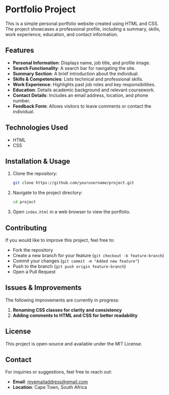 # Portfolio Project

This is a simple personal portfolio website created using HTML and CSS. The project showcases a professional profile, including a summary, skills, work experience, education, and contact information.

## Features
- **Personal Information**: Displays name, job title, and profile image.
- **Search Functionality**: A search bar for navigating the site.
- **Summary Section**: A brief introduction about the individual.
- **Skills & Competencies**: Lists technical and professional skills.
- **Work Experience**: Highlights past job roles and key responsibilities.
- **Education**: Details academic background and relevant coursework.
- **Contact Details**: Includes an email address, location, and phone number.
- **Feedback Form**: Allows visitors to leave comments or contact the individual.

## Technologies Used
- HTML
- CSS

## Installation & Usage
1. Clone the repository:
   ```sh
   git clone https://github.com/yourusername/project.git
   ```
2. Navigate to the project directory:
   ```sh
   cd project
   ```
3. Open `index.html` in a web browser to view the portfolio.

## Contributing
If you would like to improve this project, feel free to:
- Fork the repository
- Create a new branch for your feature (`git checkout -b feature-branch`)
- Commit your changes (`git commit -m "Added new feature"`)
- Push to the branch (`git push origin feature-branch`)
- Open a Pull Request

## Issues & Improvements
The following improvements are currently in progress:
1. **Renaming CSS classes for clarity and consistency**
2. **Adding comments to HTML and CSS for better readability**

## License
This project is open-source and available under the MIT License.

## Contact
For inquiries or suggestions, feel free to reach out:
- **Email**: myemailaddress@gmail.com
- **Location**: Cape Town, South Africa

